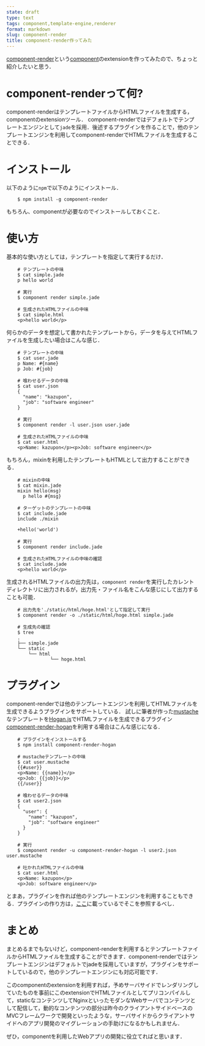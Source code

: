 ```yaml
---
state: draft
type: text
tags: component,template-engine,renderer
format: markdown
slug: component-render
title: component-render作ってみた
---
```


[component-render][component-render]という[component][component]のextensionを作ってみたので、ちょっと紹介したいと思う．


# component-renderって何?
component-renderはテンプレートファイルからHTMLファイルを生成する，componentのextensionツール．
component-renderではデフォルトでテンプレートエンジンとして`jade`を採用．後述するプラグインを作ることで，他のテンプレートエンジンを利用してcomponent-renderでHTMLファイルを生成することできる．


# インストール
以下のように`npm`で以下のようにインストール．

```
    $ npm install -g component-render
```

もちろん、componentが必要なのでインストールしておくこと．


# 使い方
基本的な使い方としては，テンプレートを指定して実行するだけ．

```
    # テンプレートの中味
    $ cat simple.jade
    p hello world

    # 実行
    $ component render simple.jade

    # 生成されたHTMLファイルの中味
    $ cat simple.html
    <p>hello world</p>
```

何らかのデータを想定して書かれたテンプレートから，データを与えてHTMLファイルを生成したい場合はこんな感じ．

```
    # テンプレートの中味
    $ cat user.jade
    p Name: #{name}
    p Job: #{job}

    # 喰わせるデータの中味
    $ cat user.json
    {
      "name": "kazupon",
      "job": "software engineer"
    }

    # 実行
    $ component render -l user.json user.jade

    # 生成されたHTMLファイルの中味
    $ cat user.html
    <p>Name: kazupon</p><p>Job: software engineer</p>
```

もちろん，mixinを利用したテンプレートもHTMLとして出力することができる．
```
    # mixinの中味
    $ cat mixin.jade
    mixin hello(msg)
      p hello #{msg}

    # ターゲットのテンプレートの中味
    $ cat include.jade
    include ./mixin

    +hello('world')

    # 実行
    $ component render include.jade

    # 生成されたHTMLファイルの中味の確認
    $ cat include.jade
    <p>hello world</p>
```

生成されるHTMLファイルの出力先は，`component render`を実行したカレントディレクトリに出力されるが，出力先・ファイル名をこんな感じにして出力することも可能．

```
    # 出力先を'./static/html/hoge.html'として指定して実行
    $ component render -o ./static/html/hoge.html simple.jade

    # 生成先の確認
    $ tree
    .
    ├── simple.jade
    └── static
        └── html
                └── hoge.html

```


# プラグイン
component-renderでは他のテンプレートエンジンを利用してHTMLファイルを生成できるようプラグインをサポートしている．
試しに筆者が作った[mustache][mustache]なテンプレートを[Hogan.js][hogan]でHTMLファイルを生成できるプラグイン[component-render-hogan][component-render-hogan]を利用する場合はこんな感じになる．

```
    # プラグインをインストールする
    $ npm install component-render-hogan

    # mustacheテンプレートの中味
    $ cat user.mustache
    {{#user}}
    <p>Name: {{name}}</p>
    <p>Job: {{job}}</p>
    {{/user}}

    # 喰わせるデータの中味
    $ cat user2.json
    {
      "user": {
        "name": "kazupon",
        "job": "software engineer"
      }
    }

    # 実行
    $ component render -u component-render-hogan -l user2.json user.mustache

    # 吐かれたHTMLファイルの中味
    $ cat user.html
    <p>Name: kazupon</p>
    <p>Job: software engineer</p>
```

とまあ，プラグインを作れば他のテンプレートエンジンを利用することもできる．プラグインの作り方は，[ここ][component-render]に載っているでそこを参照するべし．


# まとめ
まとめるまでもないけど，component-renderを利用するとテンプレートファイルからHTMLファイルを生成することができます．component-renderではテンプレートエンジンはデフォルトでjadeを採用していますが，プラグインをサポートしているので，他のテンプレートエンジンにも対応可能です．

このcomponentのextensionを利用すれば，予めサーバサイドでレンダリングしていたものを事前にこのextensionでHTMLファイルとしてプリコンパイルして，staticなコンテンツしてNginxといったモダンなWebサーバでコンテンツとして配信して，動的なコンテンツの部分は昨今のクライアントサイドベースのMVCフレームワークで開発といったような，サーバサイドからクライアントサイドへのアプリ開発のマイグレーションの手助けになるかもしれません．

ぜひ，componentを利用したWebアプリの開発に役立てればと思います．


[component]: https://github.com/component/component
[component-render]: https://github.com/Frapwings/component-render
[component-render-hogan]: https://github.com/Frapwings/component-render-hogan
[hogan]: http://twitter.github.io/hogan.js/
[mustache]: http://mustache.github.io
